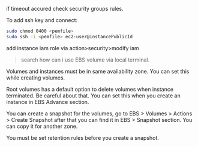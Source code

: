 if timeout accured check security groups rules.  

To add ssh key and connect: 

```bash
sudo chmod 0400 <pemfile>
sudo ssh -i <pemfile> ec2-user@instancePublicId
```
add instance iam role via action>security>modify iam

> search how can i use EBS volume via local terminal.  

Volumes and instances must be in same availability zone. You can set this while creating volumes.  

Root volumes has a default option to delete volumes when instance terminated. Be careful about that. You can set this when you create an instance in EBS Advance section.  

You can create a snapshot for the volumes, go to EBS > Volumes > Actions > Create Snapshot
after that you can find it in EBS > Snapshot section. You can copy it for another zone.  

You must be set retention rules before you create a snapshot.  
